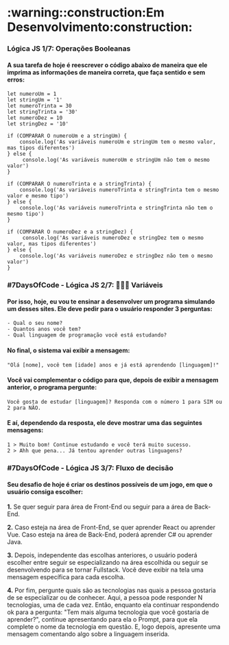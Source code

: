 
<h1>:warning::construction:Em Desenvolvimento:construction:</h1>
<h3>Lógica JS 1/7: Operações Booleanas</h3>
<h4>A sua tarefa de hoje é reescrever o código abaixo de maneira que ele imprima as informações de maneira correta, que faça sentido e sem erros:</h4>

	let numeroUm = 1
	let stringUm = '1'
	let numeroTrinta = 30
	let stringTrinta = '30'
	let numeroDez = 10
	let stringDez = '10'

	if (COMPARAR O numeroUm e a stringUm) {
  		console.log('As variáveis numeroUm e stringUm tem o mesmo valor, mas tipos diferentes')
	} else {
 		 console.log('As variáveis numeroUm e stringUm não tem o mesmo valor')
	}

	if (COMPARAR O numeroTrinta e a stringTrinta) {
  		console.log('As variáveis numeroTrinta e stringTrinta tem o mesmo valor e mesmo tipo')
	} else {
  		console.log('As variáveis numeroTrinta e stringTrinta não tem o mesmo tipo')
	}

	if (COMPARAR O numeroDez e a stringDez) {
 		 console.log('As variáveis numeroDez e stringDez tem o mesmo valor, mas tipos diferentes')
	} else {
  		console.log('As variáveis numeroDez e stringDez não tem o mesmo valor')
	}
	
<h3>#7DaysOfCode - Lógica JS 2/7: 👩🏽‍💻 Variáveis</h3>
<h4>Por isso, hoje, eu vou te ensinar a desenvolver um programa simulando um desses sites. Ele deve pedir para o usuário responder 3 perguntas:</h4>

	- Qual o seu nome?
	- Quantos anos você tem?
	- Qual linguagem de programação você está estudando?

<h4>No final, o sistema vai exibir a mensagem:</h4>

	"Olá [nome], você tem [idade] anos e já está aprendendo [linguagem]!"
	
<h4>Você vai complementar o código para que, depois de exibir a mensagem anterior, o programa pergunte:</h4>

	Você gosta de estudar [linguagem]? Responda com o número 1 para SIM ou 2 para NÃO.

<h4>E aí, dependendo da resposta, ele deve mostrar uma das seguintes mensagens:</h4>

	1 > Muito bom! Continue estudando e você terá muito sucesso.
	2 > Ahh que pena... Já tentou aprender outras linguagens?

<h3>#7DaysOfCode - Lógica JS 3/7: Fluxo de decisão</h3>
<h4>Seu desafio de hoje é criar os destinos possíveis de um jogo, em que o usuário consiga escolher:</h4>

<p><strong>1.</strong> Se quer seguir para área de Front-End ou seguir para a área de Back-End.</p>

<p><strong>2.</strong> Caso esteja na área de Front-End, se quer aprender React ou aprender Vue. Caso esteja na área de Back-End, poderá aprender C# ou aprender Java.</p>

<p><strong>3.</strong> Depois, independente das escolhas anteriores, o usuário poderá escolher entre seguir se especializando na área escolhida ou seguir se desenvolvendo para se tornar Fullstack. Você deve exibir na tela uma mensagem específica para cada escolha.</p>

<p><strong>4.</strong> Por fim, pergunte quais são as tecnologias nas quais a pessoa gostaria de se especializar ou de conhecer. Aqui, a pessoa pode responder N tecnologias, uma de cada vez. Então, enquanto ela continuar respondendo ok para a pergunta: "Tem mais alguma tecnologia que você gostaria de aprender?", continue apresentando para ela o Prompt, para que ela complete o nome da tecnologia em questão. E, logo depois, apresente uma mensagem comentando algo sobre a linguagem inserida.</p>
